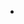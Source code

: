 - <html>
  
</html>
<!---
koyelbhadra/koyelbhadra is a ✨ special ✨ repository because its `README.md` (this file) appears on your GitHub profile.
You can click the Preview link to take a look at your changes.
--->
